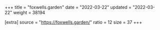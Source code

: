 +++
title = "foxwells.garden"
date = "2022-03-22"
updated = "2022-03-22"
weight = 38194

[extra]
source = "https://foxwells.garden/"
ratio = 12
size = 37
+++
